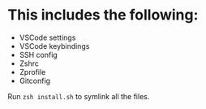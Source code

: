 # This includes the following:
- VSCode settings
- VSCode keybindings
- SSH config
- Zshrc
- Zprofile
- Gitconfig

Run `zsh install.sh` to symlink all the files. 

